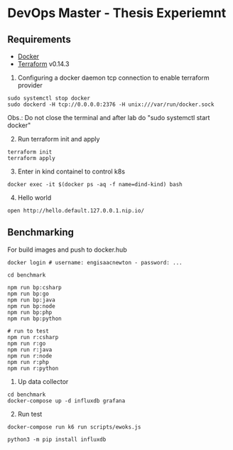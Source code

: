 # DevOps Master - Thesis Experiemnt #

Requirements
------------
-	[Docker](https://docs.docker.com/engine/install/)
-	[Terraform](https://www.terraform.io/downloads.html) v0.14.3

1. Configuring a docker daemon tcp connection to enable terraform provider 
```
sudo systemctl stop docker
sudo dockerd -H tcp://0.0.0.0:2376 -H unix:///var/run/docker.sock
```
Obs.: Do not close the terminal and after lab do "sudo systemctl start docker"

2. Run terraform init and apply 
```
terraform init
terraform apply
```

3. Enter in kind containel to control k8s
```
docker exec -it $(docker ps -aq -f name=dind-kind) bash
```

4. Hello world
```
open http://hello.default.127.0.0.1.nip.io/
```

Benchmarking
------------

For build images and push to docker.hub



```
docker login # username: engisaacnewton - password: ...

cd benchmark

npm run bp:csharp
npm run bp:go
npm run bp:java
npm run bp:node
npm run bp:php
npm run bp:python

# run to test 
npm run r:csharp
npm run r:go
npm run r:java
npm run r:node
npm run r:php
npm run r:python

```


1. Up data collector 
```
cd benchmark
docker-compose up -d influxdb grafana
```

2. Run test
```
docker-compose run k6 run scripts/ewoks.js
```


```
python3 -m pip install influxdb
```